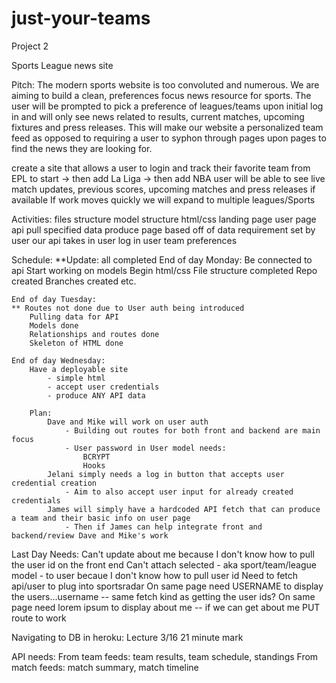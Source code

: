 # just-your-teams

Project 2

Sports League news site

Pitch: 
The modern sports website is too convoluted and numerous. We are aiming to build a clean, preferences focus news resource for sports. The user will be prompted to pick a preference of leagues/teams upon initial log in and will only see news related to results, current matches, upcoming fixtures and press releases. This will make our website a personalized team feed as opposed to requiring a user to syphon through pages upon pages to find the news they are looking for. 

create a site that allows a user to login and track their favorite team from EPL to start -> then add La Liga -> then add NBA
user will be able to see live match updates, previous scores, upcoming matches and press releases if available
    If work moves quickly we will expand to multiple leagues/Sports

Activities:
    files structure
    model structure
    html/css
        landing page
        user page
    api
        pull specified data
        produce page based off of data requirement set by user 
    our api takes in 
        user log in
        user team preferences

Schedule:
    **Update: all completed
    End of day Monday:
        Be connected to api
        Start working on models
        Begin html/css
        File structure completed
        Repo created
            Branches created etc.
    
    End of day Tuesday:
    ** Routes not done due to User auth being introduced
        Pulling data for API
        Models done
        Relationships and routes done
        Skeleton of HTML done
    
    End of day Wednesday:
        Have a deployable site
            - simple html 
            - accept user credentials
            - produce ANY API data
        
        Plan:
            Dave and Mike will work on user auth
                - Building out routes for both front and backend are main focus
                - User password in User model needs:
                    BCRYPT
                    Hooks
            Jelani simply needs a log in button that accepts user credential creation
                - Aim to also accept user input for already created credentials
            James will simply have a hardcoded API fetch that can produce a team and their basic info on user page
                - Then if James can help integrate front and backend/review Dave and Mike's work

Last Day Needs:
    Can't update about me because I don't know how to pull the user id on the front end
    Can't attach selected - aka sport/team/league model - to user becaue I don't know how to pull user id
    Need to fetch api/user to plug into sportsradar
        On same page need USERNAME to display the users...username -- same fetch kind as getting the user ids?
        On same page need lorem ipsum to display about me -- if we can get about me PUT route to work

Navigating to DB in heroku:
    Lecture 3/16 21 minute mark

API needs:
    From team feeds: team results, team schedule, standings
    From match feeds: match summary, match timeline

